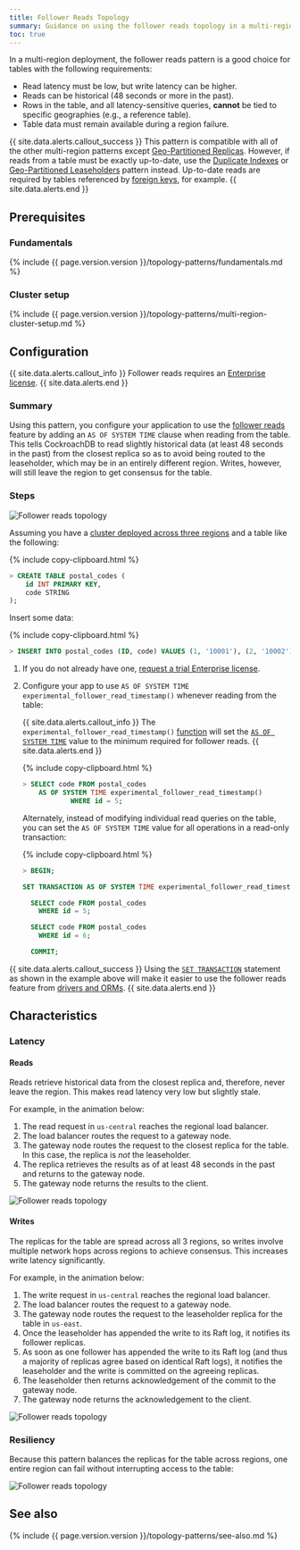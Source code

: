 ```yaml
---
title: Follower Reads Topology
summary: Guidance on using the follower reads topology in a multi-region deployment.
toc: true
---
```


In a multi-region deployment, the follower reads pattern is a good choice for tables with the following requirements:

- Read latency must be low, but write latency can be higher.
- Reads can be historical (48 seconds or more in the past).
- Rows in the table, and all latency-sensitive queries, **cannot** be tied to specific geographies (e.g., a reference table).
- Table data must remain available during a region failure.

{{ site.data.alerts.callout_success }}
This pattern is compatible with all of the other multi-region patterns except [Geo-Partitioned Replicas](topology-geo-partitioned-replicas.html). However, if reads from a table must be exactly up-to-date, use the [Duplicate Indexes](topology-duplicate-indexes.html) or [Geo-Partitioned Leaseholders](topology-geo-partitioned-leaseholders.html) pattern instead. Up-to-date reads are required by tables referenced by [foreign keys](foreign-key.html), for example.
{{ site.data.alerts.end }}

## Prerequisites

### Fundamentals

{%  include {{  page.version.version  }}/topology-patterns/fundamentals.md %}

### Cluster setup

{%  include {{  page.version.version  }}/topology-patterns/multi-region-cluster-setup.md %}

## Configuration

{{ site.data.alerts.callout_info }}
Follower reads requires an [Enterprise license](https://www.cockroachlabs.com/get-cockroachdb).
{{ site.data.alerts.end }}

### Summary

Using this pattern, you configure your application to use the [follower reads](follower-reads.html) feature by adding an `AS OF SYSTEM TIME` clause when reading from the table. This tells CockroachDB to read slightly historical data (at least 48 seconds in the past) from the closest replica so as to avoid being routed to the leaseholder, which may be in an entirely different region. Writes, however, will still leave the region to get consensus for the table.  

### Steps

<img src="{{  'images/v19.2/topology-patterns/topology_follower_reads1.png' | relative_url  }}" alt="Follower reads topology" style="max-width:100%" />

Assuming you have a [cluster deployed across three regions](#cluster-setup) and a table like the following:

{%  include copy-clipboard.html %}
~~~ sql
> CREATE TABLE postal_codes (
    id INT PRIMARY KEY,
    code STRING
);
~~~

Insert some data:

{%  include copy-clipboard.html %}
~~~ sql
> INSERT INTO postal_codes (ID, code) VALUES (1, '10001'), (2, '10002'), (3, '10003'), (4,'60601'), (5,'60602'), (6,'60603'), (7,'90001'), (8,'90002'), (9,'90003');
~~~

1. If you do not already have one, [request a trial Enterprise license](https://www.cockroachlabs.com/get-cockroachdb).

2. Configure your app to use `AS OF SYSTEM TIME experimental_follower_read_timestamp()` whenever reading from the table:

    {{ site.data.alerts.callout_info }}
    The `experimental_follower_read_timestamp()` [function](functions-and-operators.html) will set the [`AS OF SYSTEM TIME`](as-of-system-time.html) value to the minimum required for follower reads.
    {{ site.data.alerts.end }}

    {%  include copy-clipboard.html %}
    ~~~ sql
    > SELECT code FROM postal_codes
        AS OF SYSTEM TIME experimental_follower_read_timestamp()
                WHERE id = 5;
    ~~~

    Alternately, instead of modifying individual read queries on the table, you can set the `AS OF SYSTEM TIME` value for all operations in a read-only transaction:

    {%  include copy-clipboard.html %}
    ~~~ sql
    > BEGIN;

    SET TRANSACTION AS OF SYSTEM TIME experimental_follower_read_timestamp();

      SELECT code FROM postal_codes
        WHERE id = 5;

      SELECT code FROM postal_codes
        WHERE id = 6;

      COMMIT;
    ~~~

{{ site.data.alerts.callout_success }}
Using the [`SET TRANSACTION`](set-transaction.html#use-the-as-of-system-time-option) statement as shown in the example above will make it easier to use the follower reads feature from [drivers and ORMs](install-client-drivers.html).
{{ site.data.alerts.end }}

## Characteristics

### Latency

#### Reads

Reads retrieve historical data from the closest replica and, therefore, never leave the region. This makes read latency very low but slightly stale.

For example, in the animation below:

1. The read request in `us-central` reaches the regional load balancer.
2. The load balancer routes the request to a gateway node.
3. The gateway node routes the request to the closest replica for the table. In this case, the replica is *not* the leaseholder.
4. The replica retrieves the results as of at least 48 seconds in the past and returns to the gateway node.
5. The gateway node returns the results to the client.

<img src="{{  'images/v19.2/topology-patterns/topology_follower_reads_reads.png' | relative_url  }}" alt="Follower reads topology" style="max-width:100%" />

#### Writes

The replicas for the table are spread across all 3 regions, so writes involve multiple network hops across regions to achieve consensus. This increases write latency significantly.

For example, in the animation below:

1. The write request in `us-central` reaches the regional load balancer.
2. The load balancer routes the request to a gateway node.
3. The gateway node routes the request to the leaseholder replica for the table in `us-east`.
4. Once the leaseholder has appended the write to its Raft log, it notifies its follower replicas.
5. As soon as one follower has appended the write to its Raft log (and thus a majority of replicas agree based on identical Raft logs), it notifies the leaseholder and the write is committed on the agreeing replicas.
6. The leaseholder then returns acknowledgement of the commit to the gateway node.
7. The gateway node returns the acknowledgement to the client.

<img src="{{  'images/v19.2/topology-patterns/topology_follower_reads_writes.gif' | relative_url  }}" alt="Follower reads topology" style="max-width:100%" />

### Resiliency

Because this pattern balances the replicas for the table across regions, one entire region can fail without interrupting access to the table:

<img src="{{  'images/v19.2/topology-patterns/topology_follower_reads_resiliency.png' | relative_url  }}" alt="Follower reads topology" style="max-width:100%" />

<!-- However, if an additional machine holding a replica for the table fails at the same time as the region failure, the range to which the replica belongs becomes unavailable for reads and writes:

<img src="{{  'images/v19.2/topology-patterns/topology_follower_reads3.png' | relative_url  }}" alt="Follower reads topology" style="max-width:100%" /> -->

## See also

{%  include {{  page.version.version  }}/topology-patterns/see-also.md %}
